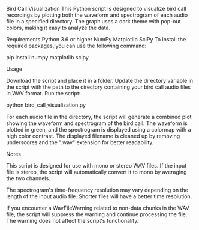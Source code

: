 Bird Call Visualization
This Python script is designed to visualize bird call recordings by plotting both the waveform and spectrogram of each audio file in a specified directory. The graph uses a dark theme with pop-out colors, making it easy to analyze the data.

Requirements
Python 3.6 or higher
NumPy
Matplotlib
SciPy
To install the required packages, you can use the following command:

  pip install numpy matplotlib scipy
 
Usage

Download the script and place it in a folder.
Update the directory variable in the script with the path to the directory containing your bird call audio files in WAV format.
Run the script:

  python bird_call_visualization.py
  
For each audio file in the directory, the script will generate a combined plot showing the waveform and spectrogram of the bird call. The waveform is plotted in green, and the spectrogram is displayed using a colormap with a high color contrast. The displayed filename is cleaned up by removing underscores and the ".wav" extension for better readability.



Notes

This script is designed for use with mono or stereo WAV files. If the input file is stereo, the script will automatically convert it to mono by averaging the two channels.

The spectrogram's time-frequency resolution may vary depending on the length of the input audio file. Shorter files will have a better time resolution.

If you encounter a WavFileWarning related to non-data chunks in the WAV file, the script will suppress the warning and continue processing the file. The warning does not affect the script's functionality.


  

